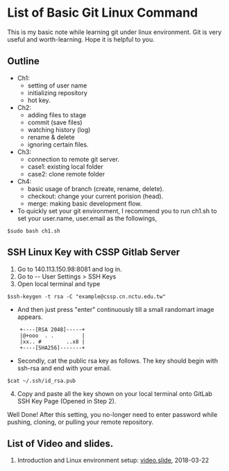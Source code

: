 # List of Basic Git Linux Command
This is my basic note while learning git under linux environment. Git is very useful and worth-learning. Hope it is helpful to you.

## Outline
 - Ch1: 
	 - setting of user name
	 - initializing repository
	 - hot key.
 - Ch2: 
	 - adding files to stage
	 - commit (save files)
	 - watching history (log) 
	 - rename & delete
	 - ignoring certain files.
 - Ch3: 
	 - connection to remote git server.
	 - case1: existing local folder
	 - case2: clone remote folder
 - Ch4: 
	 - basic usage of branch (create, rename, delete).
	 - checkout: change your current porision (head).
	 - merge: making basic development flow.
 - To quickly set your git environment, I recommend you to run ch1.sh to set your user.name, user.email as the followings,

```
$sudo bash ch1.sh
``` 

## SSH Linux Key with CSSP Gitlab Server

 1.  Go to 140.113.150.98:8081 and log in.
 2.  Go to  -- User Settings > SSH Keys
 3.  Open local terminal and type

```
$ssh-keygen -t rsa -C "example@cssp.cn.nctu.edu.tw"
```

-	And then just press "enter" continuously till a small randomart image appears.
```
	+----[RSA 2048]-----+
	|@+ooo  . .         |
	|xx.. #        ..x8 |
	+----[SHA256]-------+
```
-	Secondly, cat the public rsa key as follows. The key should begin with ssh-rsa and end with your email.

```	
$cat ~/.ssh/id_rsa.pub
```

 4. Copy and paste all the key shown on your local terminal onto GitLab SSH Key Page (Opened in Step 2).
 
Well Done! After this setting, you no-longer need to enter password while pushing, cloning, or pulling your remote repository.

## List of Video and slides.
 1. Introduction and Linux environment setup: [video](https://www.youtube.com/watch?v=w4zKQn1C8G4),[slide](https://drive.google.com/file/d/1roKBNieMDFcgOpbKiQTvusYIzLa5xaj3/view), 2018-03-22
